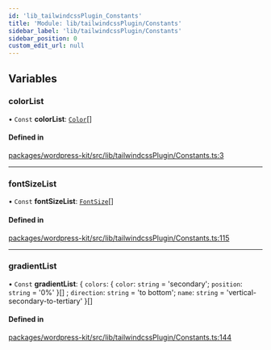 ```yaml
---
id: 'lib_tailwindcssPlugin_Constants'
title: 'Module: lib/tailwindcssPlugin/Constants'
sidebar_label: 'lib/tailwindcssPlugin/Constants'
sidebar_position: 0
custom_edit_url: null
---
```


## Variables

### colorList

• `Const` **colorList**: [`Color`](types_TailwindcssPlugin.md#color)[]

#### Defined in

[packages/wordpress-kit/src/lib/tailwindcssPlugin/Constants.ts:3](https://github.com/pantheon-systems/decoupled-kit-js/blob/4f3ee4f/packages/wordpress-kit/src/lib/tailwindcssPlugin/Constants.ts#L3)

---

### fontSizeList

• `Const` **fontSizeList**: [`FontSize`](types_TailwindcssPlugin.md#fontsize)[]

#### Defined in

[packages/wordpress-kit/src/lib/tailwindcssPlugin/Constants.ts:115](https://github.com/pantheon-systems/decoupled-kit-js/blob/4f3ee4f/packages/wordpress-kit/src/lib/tailwindcssPlugin/Constants.ts#L115)

---

### gradientList

• `Const` **gradientList**: { `colors`: { `color`: `string` = 'secondary';
`position`: `string` = '0%' }[] ; `direction`: `string` = 'to bottom'; `name`:
`string` = 'vertical-secondary-to-tertiary' }[]

#### Defined in

[packages/wordpress-kit/src/lib/tailwindcssPlugin/Constants.ts:144](https://github.com/pantheon-systems/decoupled-kit-js/blob/4f3ee4f/packages/wordpress-kit/src/lib/tailwindcssPlugin/Constants.ts#L144)
